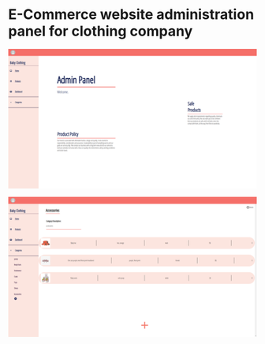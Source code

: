 # E-Commerce website administration panel for clothing company

![alt text](https://github.com/0zzy0sbourne/e-commerce/blob/master/ecommerce1.png?raw=true)


![alt text](https://github.com/0zzy0sbourne/e-commerce/blob/master/ecommerce2.png?raw=true)
